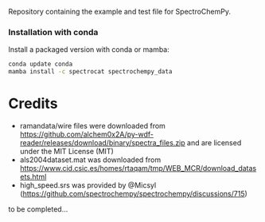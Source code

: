 Repository containing the example and test file for SpectroChemPy.  


### Installation with conda

Install a packaged version with conda or mamba:

```bash
conda update conda
mamba install -c spectrocat spectrochempy_data
```

# Credits

* ramandata/wire files were downloaded from https://github.com/alchem0x2A/py-wdf-reader/releases/download/binary/spectra_files.zip
and are licensed under the MIT License (MIT)
* als2004dataset.mat was downloaded from https://www.cid.csic.es/homes/rtaqam/tmp/WEB_MCR/download_datasets.html
* high_speed.srs was provided by @Micsyl (https://github.com/spectrochempy/spectrochempy/discussions/715)

to be completed...